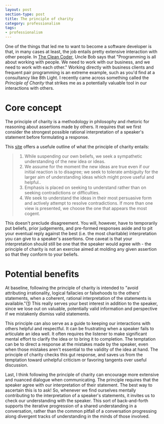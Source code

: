 ```yaml
---
layout: post
section-type: post
title: The principle of charity
category: professionalism
tags:
- professionalism
---
```

One of the things that led me to want to become a software developer is that, in many cases at least, the job entails pretty extensive interaction with other people. In [The Clean Coder](http://www.amazon.com/The-Clean-Coder-Professional-Programmers/dp/0137081073), Uncle Bob says that "Programming is all about working with people. We need to work with our business, and we need to work with each other." Working directly with business clients and frequent pair programming is an extreme example, such as you'd find at a consultancy like 8th Light. I recently came across something called the *Principle of Charity* that strikes me as a potentially valuable tool in our interactions with others.

# Core concept

The principle of charity is a methodology in philosophy and rhetoric for reasoning about assertions made by others. It requires that we first consider the strongest possible rational interpretation of a speaker's statement before formulating a response.

This [site](http://philosophy.lander.edu/oriental/charity.html) offers a usefule outline of what the principle of charity entails:

> 1. While suspending our own beliefs, we seek a sympathetic understanding of the new idea or ideas.
> 2. We assume for the moment the new ideas are true even if our initial reaction is to disagree; we seek to tolerate ambiguity for the larger aim of understanding ideas which might prove useful and helpful..
> 3. Emphasis is placed on seeking to understand rather than on seeking contradictions or difficulties.
> 4. We seek to understand the ideas in their most persuasive form and actively attempt to resolve contradictions.  If more than one view is presented, we choose the one that appears the most cogent.

This doesn't preclude disagreement. You will, however, have to temporarily put beliefs, prior judgements, and pre-formed responses aside and to pit your eventual reply against the best (i.e. the most charitable) interpretation you can give to a speaker's assertions. One caveat is that your interpretation should still be one that the speaker would agree with - the principle of charity is not an exercise aimed at molding any given assertion so that they conform to your beliefs.

# Potential benefits

At baseline, following the principle of charity is intended to "avoid attributing irrationality, logical fallacies or falsehoods to the others' statements, when a coherent, rational interpretation of the statements is available."([1](https://en.wikipedia.org/wiki/Principle_of_charity)) This really serves your best interest in addition to the speaker, since we lose out on valuable, potentially valid information and perspective if we mistakenly dismiss valid statements.

This principle can also serve as a guide to keeping our interactions with others helpful and respectful. It can be frustrating when a speaker fails to articulate an idea well. It often requires the listener to make significant mental effort to clarify the idea or to bring it to completion. The temptation can be to direct a response at the mistakes made by the speaker, even when those mistakes aren't essential to the validity of the idea at hand. The principle of charity checks this gut response, and saves us from the temptation toward unhelpful criticism or favoring tangents over useful discussion.

Last, I think following the principle of charity can encourage more extensive and nuanced dialogue when communicating. The principle requires that the speaker agree with our interpretation of their statement. The best way to ascertain this is to ask! So, whenever we find ourselves mentally contributing to the interpretation of a speaker's statements, it invites us to check our understanding with the speaker. This sort of back-and-forth supports the iterative progression of a shared understanding in a conversation, rather than the common pitfall of a conversation progressing along divergent tracks of understanding in the minds of those involved.